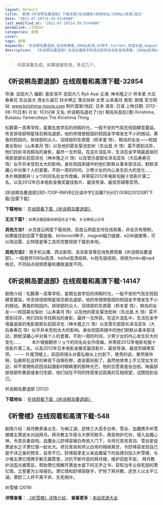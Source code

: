 ```yaml
---
layout: default
title: '剧情《听说桐岛要退部》下载资源/在线播放/视频地址/1080p/高清/蓝光'
date: "2021-07-10T14:39:55+0800"
last_modified_at: "2021-07-10T14:39:55+0800"
permalink: /32854/
categories: 剧情
cover:
tags: 剧情
keywords: '听说桐岛要退部,在线免费看,1080p高清,bt种子,torrent,百度云盘,magnet,磁力链,迅雷下载资源'
description: '《听说桐岛要退部》在线云播放手机西瓜影院吉吉影音免费看，1080p高清bd/hd未删减完整版和tc抢先枪版，mkv/mp4格式，附带bt/torrent种子、magnet/磁力链、百度云盘、网盘资源迅雷下载链接'
---
```


>内容采集生成，如果链接失效，多试几个。


## 《听说桐岛要退部》在线观看和高清下载-32854

导演: 吉田大八 编剧: 喜安浩平 吉田大八 Ryô Asai 主演: 神木隆之介 桥本爱 大后寿寿花 东出昌大 清水久留巳 铃木伸之 落合扶树 太贺 山本美月 类型: 剧情 官方网站: www.kirishima-movie.com 制片国家/地区: 日本 语言: 日语 上映日期: 2012-08-11(日本) 片长: 103分钟 又名: 听说桐岛退社了(台) 桐岛失踪后(港) Kirishima, Bukatsu Yamerutteyo The Kirishima Thing

松籁第一高等学校，星期五放学后的闲暇时光，一股不安的气氛在校园肆意蔓延。传言排球部明星球员桐岛退部，他的举措使稳固的校园金字塔发生不小的撼动。黄昏的校园内，排球部的众人、羽球部的东原霞（桥本爱 饰）、桐岛的女友——校园美女梨纱（山本美月 饰）以及他的密友菊池宏树（东出昌 大 饰）莫不感到诧异，他们四处寻找桐岛的身影，最终一无所获。在这片混乱中，生活在金字塔最底层的电影部部长前田凉也（神木隆之介 饰）以及管乐部部长泽岛亚矢（大后寿寿花 饰）似乎并未受到太大的影响。身处校园夹缝中的他们默默从事本部活动，默默深藏心中对某个人的爱慕。不到一周的时间，少男少女的内心发生巨大的变化…… 本片根据朝井リョウ的同名处女作改编，并荣获2012年电影旬报十佳影片第二名，以及2012年日本电影金像奖最佳影片、最佳导演、最佳剪辑等奖项。


[听说桐岛要退部][BD-720P-RMVB][日语中字][豆瓣7.9分][1.0GB][2012][BT下载/迅雷下载]

**下载地址**： [在线观看下载 《听说桐岛要退部》](https://www.btdx8.com/torrent/the_kirishima_thing_2012.html) 


**无法下载?**：`如果迅雷因版权原因无法下载，关注微信公众号 `

**其他方法1**：从百度云网盘下载视频，百度云网盘支持在线观看，非会员有限制，如果能找到迅雷下载链接、bt/torrent种子、magnet磁力链接、e2dk链接等，可以用迅雷、比特彗星等工具将完整视频下载到本地。

**其他方法2**：用手机云播、西瓜影院、吉吉影音等在线免费观看《听说桐岛要退部》，一般提供1080p高清、hd/bd高清视频、tc抢先版视频，视频为mkv或mp4格式，不同站点视频质量和播放速度不同。


## 《听说桐岛要退部》在线观看和高清下载-14147

剧情介绍：松籁第一高等学校，星期五放学后的闲暇时光，一股不安的气氛在校园肆意蔓延。传言排球部明星球员桐岛退部，他的举措使稳固的校园金字塔发生不小的撼动。黄昏的校园内，排球部的众人、羽球部的东原霞（桥本爱 饰）、桐岛的女友——校园美女梨纱（山本美月 饰）以及他的密友菊池宏树（东出昌 大 饰）莫不感到诧异，他们四处寻找桐岛的身影，最终一无所获。在这片混乱中，生活在金字塔最底层的电影部部长前田凉也（神木隆之介 饰）以及管乐部部长泽岛亚矢（大后寿寿花 饰）似乎并未受到太大的影响。身处校园夹缝中的他们默默从事本部活动，默默深藏心中对某个人的爱慕。不到一周的时间，少男少女的内心发生巨大的变化……  　　本片根据朝井リョウ的同名处女作改编，并荣获2012年电影旬报十佳影片第二名，以及2012年日本电影金像奖最佳影片、最佳导演、最佳剪辑等奖项。 ----- 片尾顶楼上，前田将镜头对着弘樹从上扫到下，艳羡的说，果然很帅呀。弘樹却在这样的审视下自惭形秽，直说着别拍了。虽然他体育上手又受女生欢迎，却不曾拥有前田谈起摄影时眼睛里的那种光芒。他的志愿表是张白纸。映画部排球部吹奏部或者归宅部，他们站在不同的阵营里远距离的互相观望，试图找到自己。


听说桐岛要退部 (2012)

**下载地址**： [在线观看下载 《听说桐岛要退部》](https://www.btbtdy.me/btdy/dy5393.html) 


## 《听雪楼》在线观看和高清下载-548

剧情介绍：拜月教荼毒众生、为祸江湖，武林三大高手白帝、雪谷、血魔携手听雪楼楼主萧逝水对战拜月。拜月教主华莲与大祭司联手，用圣物护花铃，侵入血魔心神，令其杀妻自刎。血魔女儿舒靖容被白帝收入门下，与师兄青岚青羽、雪谷爱徒萧逝水之子萧忆情一起长大。师兄青岚和师父白帝的相继离世，令舒靖容发现自己是不详之身的预言，自责不已。舒靖容拿走父亲血魔留下的血薇剑加入听雪楼，与少楼主萧忆情携手剿灭霹雳堂，对抗不断作恶的拜月楼，维护百姓平安。 拜月教护法孤光被策反，帮助萧忆情解开萧逝水留下的无字之书，获知当年父母死因的萧忆情，立誓要为父母报仇。萧忆情和舒靖容联手，铲除了拜月教，还世人以太平江湖。萧舒二人终不离不弃，生死相许。


听雪楼 (2019)

**详情查看**： [《听雪楼》详情介绍](/movie/548/)， **查看更多**：[本站资源大全](/movie/t/all/)

